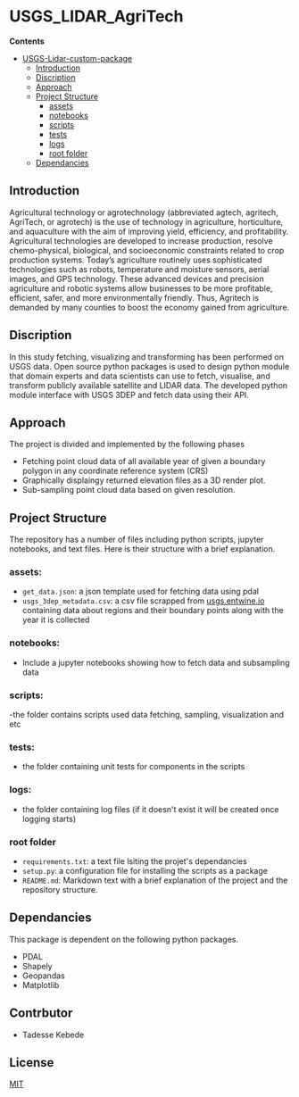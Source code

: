 # USGS_LIDAR_AgriTech

**Contents**

- [USGS-Lidar-custom-package](#USGS-Lidar-custom-package)
  - [Introduction](#introduction)
  - [Discription](#discription)
  - [Approach](#approach)
  - [Project Structure](#project-structure)
    - [assets](#assets)
    - [notebooks](#notebooks)
    - [scripts](#scripts)
    - [tests](#tests)
    - [logs](#log)
    - [root folder](#root-folder)
  - [Dependancies](#Dependancies)

## Introduction

Agricultural technology or agrotechnology (abbreviated agtech, agritech, AgriTech, or agrotech) is the use of technology in agriculture, horticulture, and aquaculture with the aim of improving yield, efficiency, and profitability. Agricultural technologies are developed to increase production, resolve chemo-physical, biological, and socioeconomic constraints related to crop production systems. Today’s agriculture routinely uses sophisticated technologies such as robots, temperature and moisture sensors, aerial images, and GPS technology. These advanced devices and precision agriculture and robotic systems allow businesses to be more profitable, efficient, safer, and more environmentally friendly. Thus, Agritech is demanded by many counties to boost the economy gained from agriculture.

## Discription
In this study fetching, visualizing and transforming has been performed on USGS data. Open source python packages is used to design python module that domain experts and data scientists can use to fetch, visualise, and transform publicly available satellite and LIDAR data. The developed python module interface with USGS 3DEP and fetch data using their API. 

## Approach
The project is divided and implemented by the following phases
- Fetching point cloud data of all available year of given a boundary polygon in any coordinate reference system (CRS)
- Graphically displaingy returned elevation files as a 3D render plot.
- Sub-sampling point cloud data based on given resolution.

## Project Structure
The repository has a number of files including python scripts, jupyter notebooks, and text files. Here is their structure with a brief explanation.

### assets:
- `get_data.json`: a json template used for fetching data using pdal
- `usgs_3dep_metadata.csv`: a csv file scrapped from [usgs.entwine.io](https://usgs.entwine.io/) containing data about regions and their boundary points along with the year it is collected

### notebooks:
- Include a jupyter notebooks showing how to fetch data and subsampling data

### scripts:
-the folder contains scripts used data fetching, sampling, visualization and etc 
### tests:
- the folder containing unit tests for components in the scripts

### logs:
- the folder containing log files (if it doesn't exist it will be created once logging starts)

### root folder
- `requirements.txt`: a text file lsiting the projet's dependancies
- `setup.py`: a configuration file for installing the scripts as a package
- `README.md`: Markdown text with a brief explanation of the project and the repository structure.

## Dependancies
This package is dependent on the following python packages.
* PDAL
* Shapely
* Geopandas
* Matplotlib
## Contrbutor
- Tadesse Kebede
## License
[MIT](https://choosealicense.com/licenses/mit/)

